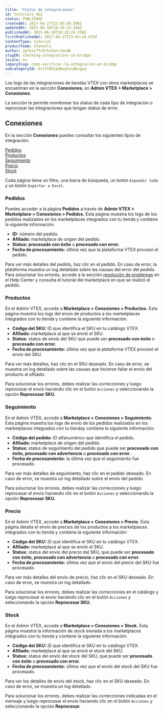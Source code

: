 ```yaml
---
title: 'Status de integraciones'
id: tutorials_422
status: PUBLISHED
createdAt: 2017-04-27T22:05:50.596Z
updatedAt: 2025-06-10T18:20:24.338Z
publishedAt: 2025-06-10T18:20:24.338Z
firstPublishedAt: 2017-04-27T23:03:24.679Z
contentType: tutorial
productTeam: Channels
author: 2p7evLfTcDrhc5qtrzbLWD
slugEN: checking-integrations-in-bridge
locale: es
legacySlug: como-verificar-la-integracion-en-bridge
subcategoryId: 6riYYNZCpO8wyksi8Ksgyq
---
```


Los logs de las integraciones de tiendas VTEX con otros marketplaces se encuentran en la sección **Conexiones**, en **Admin VTEX > Marketplace > Conexiones**.  

La sección te permite monitorear los status de cada tipo de integración o reprocesar las integraciones que tengan status de error.  

## Conexiones

En la sección **Conexiones** puedes consultar los siguientes tipos de integración:

[Pedidos](#pedidos)  
[Productos](#productos)  
[Seguimiento](#seguimiento)  
[Precio](#precio)  
[Stock](#stock)  

Cada página tiene un filtro, una barra de búsqueda, un botón `Expandir todo` y un botón `Exportar a Excel`.  

### Pedidos  

Puedes acceder a la página **Pedidos** a través de **Admin VTEX > Marketplace > Conexiones > Pedidos.** Esta página muestra los logs de los pedidos realizados en los marketplaces integrados con tu tienda y contiene la siguiente información:  

- **ID:** número del pedido.  
- **Afiliado:** marketplace de origen del pedido.  
- **Status:** **procesado con éxito** o **procesado con error.**  
- **Fecha de procesamiento:** última vez que la plataforma VTEX procesó el pedido.  

Para ver más detalles del pedido, haz clic en el pedido. En caso de error, la plataforma muestra un log detallado sobre las causas del error del pedido. Para solucionar los errores, accede a la sección [resolución de problemas](/es/subcategory/integracoes--2LcLWCYaEm5qPmOuYUiKIS) en el Help Center y consulta el tutorial del marketplace en que se realizó el pedido.  

### Productos  

En el Admin VTEX, accede a **Marketplace > Conexiones > Productos.** Esta página muestra los logs del envío de productos a los marketplaces integrados con tu tienda  y contiene la siguiente información:  

- **Código del SKU:** ID que identifica el SKU en tu catálogo VTEX.  
- **Afiliado:** marketplace al que se envió el SKU.  
- **Status:** status de envío del SKU que puede ser **procesado con éxito** o **procesado con error.**  
- **Fecha de procesamiento:** última vez que la plataforma VTEX procesó el envío del SKU.  

Para ver más detalles, haz clic en el SKU deseado. En caso de error, se muestra un log detallado sobre las causas que hicieron fallar el envío del producto al afiliado.  

Para solucionar los errores, debes realizar las correcciones y luego reprocesar el envío haciendo clic en el botón `Acciones` y seleccionando la opción **Reprocesar SKU.**  

### Seguimiento  

En el Admin VTEX, accede a **Marketplace > Conexiones > Seguimiento.** Esta página muestra los logs de envío de los pedidos realizados en los marketplaces integrados con tu tienday contiene la siguiente información:  

- **Código del pedido:** ID alfanumérico que identifica el pedido.  
- **Afiliado:** marketplace de origen del pedido.  
- **Status:** status de seguimiento del pedido que puede ser **procesado con éxito, procesado con advertencia** o **procesado con error.**  
- **Fecha de procesamiento:** la última vez que el seguimiento fue procesado.  

Para ver más detalles de seguimiento, haz clic en el pedido deseado. En caso de error, se muestra un log detallado sobre el envío del pedido.   

Para solucionar los errores, debes realizar las correcciones y luego reprocesar el envío haciendo clic en el botón `Acciones` y seleccionando la opción **Reprocesar SKU.**  

### Precio

En el Admin VTEX, accede a **Marketplace > Conexiones > Precio.** Esta página detalla el envío de precios de los productos a los marketplaces integrados con tu tienda y contiene la siguiente información:  

- **Código del SKU:** ID que identifica el SKU en tu catálogo VTEX.  
- **Afiliado:** marketplace al que se envió el SKU.  
- **Status:** status del envío del precio del SKU, que puede ser **procesado con éxito, procesado con advertencia** o **procesado con error.**  
- **Fecha de procesamiento:** última vez que el envío del precio del SKU fue procesado.  

Para ver más detalles del envío de precio, haz clic en el SKU deseado. En caso de error, se muestra un log detallado. 

Para solucionar los errores, debes realizar las correcciones en el catálogo y luego reprocesar el envío haciendo clic en el botón `Acciones` y seleccionando la opción **Reprocesar SKU.**  

### Stock  

En el Admin VTEX, accede a **Marketplace > Conexiones > Stock.** Esta página muestra la información de stock enviada a los marketplaces integrados con tu tienda y contiene la siguiente información:  

- **Código del SKU:** ID que identifica el SKU en tu catálogo VTEX.  
- **Afiliado:** marketplace al que se envió el stock del SKU.  
- **Status:** status del envío del stock del SKU, que puede ser **procesado con éxito** o **procesado con error.**  
- **Fecha de procesamiento:** última vez que el envío del stock del SKU fue procesado.  

Para ver los detalles de envío del stock, haz clic en el SKU deseado. En caso de error, se muestra un log detallado.   

Para solucionar los errores, debes realizar las correcciones indicadas en el mensaje y luego reprocesar el envío
haciendo clic en el botón `Acciones` y seleccionando la opción **Reprocesar.**

